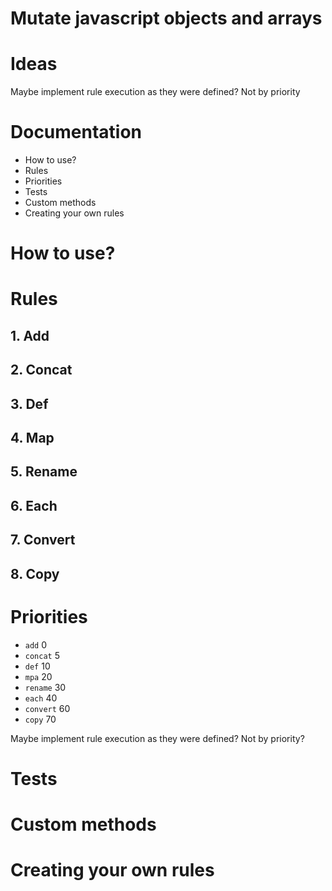 
# Mutate javascript objects and arrays

# Ideas

Maybe implement rule execution as they were defined? Not by priority

# Documentation

 - How to use?
 - Rules
 - Priorities
 - Tests
 - Custom methods
 - Creating your own rules


# How to use?


# Rules

## 1. Add
## 2. Concat
## 3. Def
## 4. Map
## 5. Rename
## 6. Each
## 7. Convert
## 8. Copy

# Priorities

 - `add` 0
 - `concat` 5
 - `def` 10
 - `mpa` 20
 - `rename` 30
 - `each` 40
 - `convert` 60
 - `copy` 70

Maybe implement rule execution as they were defined? Not by priority?


# Tests

# Custom methods

# Creating your own rules
